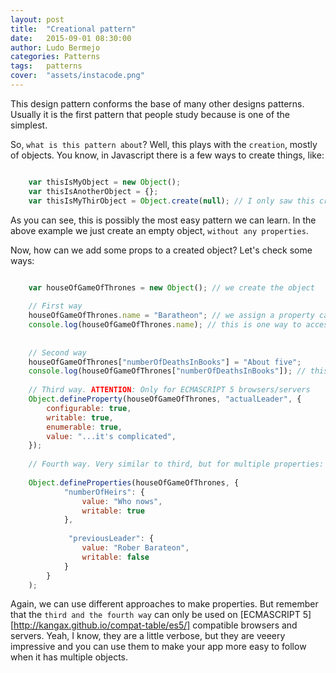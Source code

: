 ```yaml
---
layout: post
title:  "Creational pattern"
date:   2015-09-01 08:30:00
author: Ludo Bermejo
categories: Patterns 
tags:	patterns 
cover:  "assets/instacode.png"
---
```


This design pattern conforms the base of many other designs patterns. Usually it is the first pattern that people study because is one of the simplest.

So, `what is this pattern about`? Well, this plays with the `creation`, mostly of objects. You know, in Javascript there is a few ways to create things, like:

```javascript

    var thisIsMyObject = new Object();
    var thisIsAnotherObject = {};
    var thisIsMyThirObject = Object.create(null); // I only saw this creation on tutorial pages.  
```

As you can see, this is possibly the most easy pattern we can learn. In the above example we just create an empty object, `without any properties`.

Now, how can we add some props to a created object? Let's check some ways:
 
```javascript

    var houseOfGameOfThrones = new Object(); // we create the object
    
    // First way
    houseOfGameOfThrones.name = "Baratheon"; // we assign a property called name
    console.log(houseOfGameOfThrones.name); // this is one way to access the property
    
    
    // Second way
    houseOfGameOfThrones["numberOfDeathsInBooks"] = "About five";
    console.log(houseOfGameOfThrones["numberOfDeathsInBooks"]); // this is another way to access the property
    
    // Third way. ATTENTION: Only for ECMASCRIPT 5 browsers/servers
    Object.defineProperty(houseOfGameOfThrones, "actualLeader", {
        configurable: true,
        writable: true,
        enumerable: true,
        value: "...it's complicated",
    });
    
    // Fourth way. Very similar to third, but for multiple properties:
    
    Object.defineProperties(houseOfGameOfThrones, {
            "numberOfHeirs": {
                value: "Who nows",
                writable: true
            },
            
             "previousLeader": {
                value: "Rober Barateon",
                writable: false
            }
        }
    );
```

Again, we can use different approaches to make properties. But remember that the `third and the fourth way` can only be used on [ECMASCRIPT 5][http://kangax.github.io/compat-table/es5/] compatible browsers and servers. Yeah, I know, they are a little verbose, but they are veeery impressive and you can use them to make your app more easy to follow when it has multiple objects. 